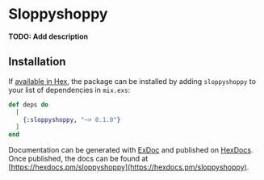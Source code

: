 # Sloppyshoppy

**TODO: Add description**

## Installation

If [available in Hex](https://hex.pm/docs/publish), the package can be installed
by adding `sloppyshoppy` to your list of dependencies in `mix.exs`:

```elixir
def deps do
  [
    {:sloppyshoppy, "~> 0.1.0"}
  ]
end
```

Documentation can be generated with [ExDoc](https://github.com/elixir-lang/ex_doc)
and published on [HexDocs](https://hexdocs.pm). Once published, the docs can
be found at [https://hexdocs.pm/sloppyshoppy](https://hexdocs.pm/sloppyshoppy).

